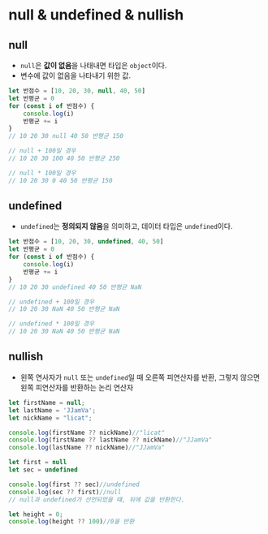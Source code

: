 # null & undefined & nullish

## null

- `null`은 **값이 없음**을 나태내면 타입은 `object`이다.
- 변수에 값이 없음을 나타내기 위한 값.

```js
let 반점수 = [10, 20, 30, null, 40, 50]
let 반평균 = 0
for (const i of 반점수) {
    console.log(i)
    반평균 += i
}
// 10 20 30 null 40 50 반평균 150

// null + 100일 경우
// 10 20 30 100 40 50 반평균 250

// null * 100일 경우
// 10 20 30 0 40 50 반평균 150
```

## undefined

- `undefined`는 **정의되지 않음**을 의미하고, 데이터 타입은 `undefined`이다.

```js
let 반점수 = [10, 20, 30, undefined, 40, 50]
let 반평균 = 0
for (const i of 반점수) {
    console.log(i)
    반평균 += i
}
// 10 20 30 undefined 40 50 반평균 NaN

// undefined + 100일 경우
// 10 20 30 NaN 40 50 반평균 NaN

// undefined * 100일 경우
// 10 20 30 NaN 40 50 반평균 NaN
```

## nullish
- 왼쪽 연사자가 `null` 또는 `undefined`일 때 오른쪽 피연산자를 반환, 그렇지 않으면 왼쪽 피연산자를 반환하는 논리 연산자

```js
let firstName = null;
let lastName = 'JJamVa';
let nickName = "licat";

console.log(firstName ?? nickName)//"licat"
console.log(firstName ?? lastName ?? nickName)//"JJamVa"
console.log(lastName ?? nickName)//"JJamVa"

let first = null
let sec = undefined

console.log(first ?? sec)//undefined
console.log(sec ?? first)//null
// null과 undefined가 선언되었을 떄, 뒤에 값을 반환한다.

let height = 0;
console.log(height ?? 100)//0을 반환
```